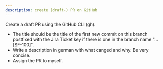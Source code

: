 ```yaml
---
description: create (draft-) PR on GitHub
---
```


Create a draft PR using the GitHub CLI (gh).

- The title should be the title of the first new commit on this branch postfixed with the Jira Ticket key if there is one in the branch name "… [SF-100]".
- Write a description in german with what canged and why. Be very concise.
- Assign the PR to myself.
